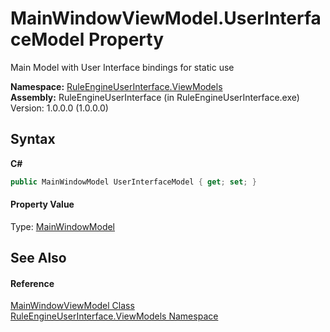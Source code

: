 # MainWindowViewModel.UserInterfaceModel Property 
 

Main Model with User Interface bindings for static use

**Namespace:**&nbsp;<a href="377a8103-f0df-ab0a-701b-9bd9e6cd9fea">RuleEngineUserInterface.ViewModels</a><br />**Assembly:**&nbsp;RuleEngineUserInterface (in RuleEngineUserInterface.exe) Version: 1.0.0.0 (1.0.0.0)

## Syntax

**C#**<br />
``` C#
public MainWindowModel UserInterfaceModel { get; set; }
```


#### Property Value
Type: <a href="46dabf1f-19cf-f1c7-756b-965b23dfa6dc">MainWindowModel</a>

## See Also


#### Reference
<a href="4d5a32fb-e61c-a55e-4def-8f2eb6962fb2">MainWindowViewModel Class</a><br /><a href="377a8103-f0df-ab0a-701b-9bd9e6cd9fea">RuleEngineUserInterface.ViewModels Namespace</a><br />